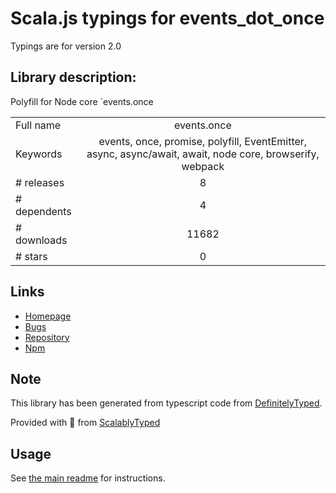 
# Scala.js typings for events_dot_once

Typings are for version 2.0

## Library description:
Polyfill for Node core `events.once

|                    |                 |
| ------------------ | :-------------: |
| Full name          | events.once |
| Keywords           | events, once, promise, polyfill, EventEmitter, async, async/await, await, node core, browserify, webpack |
| # releases         | 8 |
| # dependents       | 4 |
| # downloads        | 11682 |
| # stars            | 0 |

## Links
- [Homepage](https://github.com/davidmarkclements/events.once#readme)
- [Bugs](https://github.com/davidmarkclements/events.once/issues)
- [Repository](https://github.com/davidmarkclements/events.once)
- [Npm](https://www.npmjs.com/package/events.once)
    


## Note
This library has been generated from typescript code from [DefinitelyTyped](https://definitelytyped.org).

Provided with :purple_heart: from [ScalablyTyped](https://github.com/oyvindberg/ScalablyTyped)

## Usage
See [the main readme](../../readme.md) for instructions.


